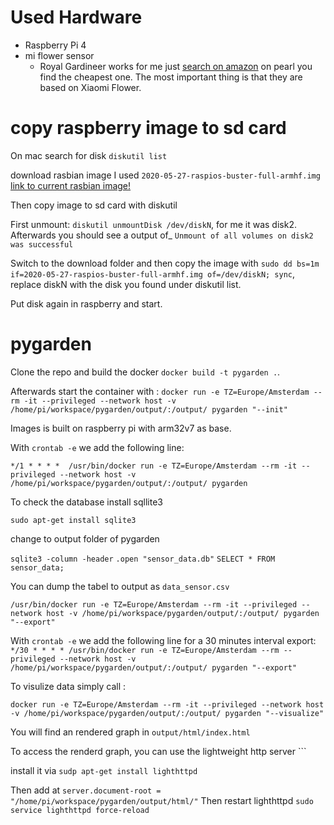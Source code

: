 # Used Hardware

* Raspberry Pi 4
* mi flower sensor
    * Royal Gardineer works for me just  [search on amazon](https://www.amazon.de/Royal-Gardineer-Gie%C3%9Fanzeiger-4in1-Pflanzensensor-Feuchtigkeitsmesser/dp/B0746XKCGC/ref=sr_1_1?adgrpid=70276114519&dchild=1&gclid=Cj0KCQjwoub3BRC6ARIsABGhnyZDclxpqaf42ijxEPYca8ZViZO-RNQ9j0zm4tqhJLb-F_SxF_eV5m4aAh_gEALw_wcB&hvadid=353097392621&hvdev=c&hvlocphy=9060657&hvnetw=g&hvqmt=e&hvrand=6116598565721446160&hvtargid=kwd-754141135158&hydadcr=28018_1723953&keywords=mi+flora+sensor&qid=1593447668&sr=8-1&tag=googhydr08-21) on pearl you find the cheapest one. The most important thing is that they are based on Xiaomi Flower. 

# copy raspberry image to sd card

On mac search for disk `diskutil list`

download rasbian image  I used `2020-05-27-raspios-buster-full-armhf.img` [link to current rasbian image!](https://www.raspberrypi.org/downloads/raspberry-pi-os/)

Then copy image to sd card with diskutil

First unmount: `diskutil unmountDisk /dev/diskN`, for me it was disk2. Afterwards you should see a output of_ `Unmount of all volumes on disk2 was successful`

Switch to the download folder and then copy the image with `sudo dd bs=1m if=2020-05-27-raspios-buster-full-armhf.img of=/dev/diskN; sync`, replace diskN with the disk you found under diskutil list.

Put disk again in raspberry and start. 

# pygarden
Clone the repo and build the docker `docker build -t pygarden .`. 

Afterwards start the container with : `docker run -e TZ=Europe/Amsterdam --rm -it --privileged --network host -v /home/pi/workspace/pygarden/output/:/output/ pygarden "--init"`

Images is built on raspberry pi with arm32v7 as base. 

With `crontab -e` we add the following line:

`*/1 * * * *  /usr/bin/docker run -e TZ=Europe/Amsterdam --rm -it --privileged --network host -v /home/pi/workspace/pygarden/output/:/output/ pygarden`

To check the database install sqllite3

`sudo apt-get install sqlite3`

change to output folder of pygarden

`sqlite3 -column -header`
`.open "sensor_data.db"`
`SELECT * FROM sensor_data;`

You can dump the tabel to output as `data_sensor.csv`

`/usr/bin/docker run -e TZ=Europe/Amsterdam --rm -it --privileged --network host -v /home/pi/workspace/pygarden/output/:/output/ pygarden "--export"`

With `crontab -e` we add the following line for a 30 minutes interval export:
`*/30 * * * * /usr/bin/docker run -e TZ=Europe/Amsterdam --rm --privileged --network host -v /home/pi/workspace/pygarden/output/:/output/ pygarden "--export"`

To visulize data simply call : 

`docker run -e TZ=Europe/Amsterdam --rm -it --privileged --network host -v /home/pi/workspace/pygarden/output/:/output/ pygarden "--visualize"`

You will find an rendered graph in `output/html/index.html`

To access the renderd graph, you can use the lightweight http server ```

install it via `sudp apt-get install lighthttpd`

Then add at `server.document-root = "/home/pi/workspace/pygarden/output/html/"`
Then restart lighthttpd `sudo service lighthttpd force-reload`